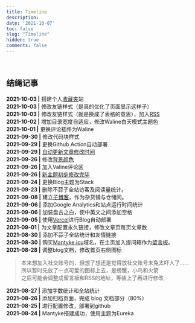 ```yaml
---
title: Timeline
description: 
date: '2021-10-07'
toc: false
slug: "Timeline"
hidden: true
comments: false
---
```


<style>
.article-header {
    display: none;
  }
.article-footer {
  display: none;
  }
</style>
<br>


## 结绳记事

**2021-10-03 |** 搭建个人[收藏夹](https://archive.mantyke.icu/)站  
**2021-10-03 |** 修改友链样式（是真的优化了页面显示这样子）  
**2021-10-03 |** 修改友链样式（就是换成了表格的意思），加入[RSS](http://localhost:1313/index.xml)  
**2021-10-02 |** 增加目录宽度自适应，修改Waline白天模式主题色     
**2021-10-01 |** 更换评论插件为Waline    
**2021-09-30 |** 修改代码块样式  
**2021-09-29 |** 更换Github Action自动部署   
**2021-09-29 |** [自动更新文章修改时间](https://mantyke.icu/2021/47a5331b/)   
**2021-09-26 |** 修改[背景颜色](https://mantyke.icu/2021/a08f1963/)  
**2021-09-26 |** 加入Valine评论区     
**2021-09-26 |** [新主题初步修改完毕](https://mantyke.icu/2021/f9f0ec87/)     
**2021-09-24 |** 更换Blog主题为Stack  
**2021-09-23 |** 删除不蒜子全站访客及阅读量统计。  
**2021-09-08 |** 建立[子博客](https://ink.mantyke.icu)，作为杂货铺与仓储间。  
**2021-09-06 |** 添加Google Analytics和站点运行时间统计  
**2021-09-06 |** 加装盘古之白，使中英文之间添加空格  
**2021-09-05 |** 使用[Vercel](https://vercel.com/dashboard)进行Blog自动部署  
**2021-09-01 |** 为文章配置永久链接，修改文章页每页文章数  
**2021-08-30 |** 添加不蒜子全站统计和友情链接  
**2021-08-30 |** 购买[Mantyke.icu](https://mantyke.icu)域名，在主页加入提问箱作为[留言板](https://box.n3ko.co/_/Mantyke)。  
**2021-08-28 |** 调整blog文档，修改首页右侧图标  

> 本来想加入社交账号的，但想了想还是觉得放社交账号未免太吓人了……  
> 所以暂时先放了一点可爱的图标上去，是螃蟹，小鸟和火箭  
> 之后可能会调整成留言板和RSS的地址，等装上了再进行修改  

**2021-08-27 |** 添加字数统计和全站统计  
**2021-08-26 |** 添加归档页面，完成 blog 文档部分（80%）  
**2021-08-25 |** 进行配置修改，部署到github    
**2021-08-24 |** Mantyke搭建成功，使用主题为Eureka

<br/>  